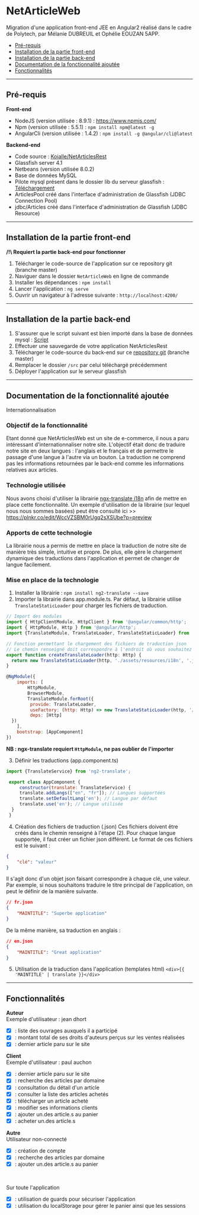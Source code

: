 # NetArticleWeb
Migration d'une application front-end JEE en Angular2 réalisé dans le cadre de Polytech, par Mélanie DUBREUIL et Ophélie EOUZAN 5APP.

- [Pré-requis](#pré-requis)
- [Installation de la partie front-end](#installation-de-la-partie-front-end)
- [Installation de la partie back-end](#installation-de-la-partie-back-end)
- [Documentation de la fonctionnalité ajoutée](#documentation-de-la-fonctionnalité-ajoutée)
- [Fonctionnalités](#fonctionnalités)

****************************************************************************************************************************************
## Pré-requis
__Front-end__
- NodeJS (version utilisée : 8.9.1) : https://www.npmjs.com/
- Npm (version utilisée : 5.5.1) : `npm install npm@latest -g`
- AngularCli (version utilisée : 1.4.2) : `npm install -g @angular/cli@latest`

__Backend-end__
- Code source : [Koialle/NetArticlesRest](https://github.com/Koialle/NetArticlesRest)
- Glassfish server 4.1
- Netbeans (version utilisée 8.0.2)
- Base de données MySQL
- Pilote mysql présent dans le dossier lib du serveur glassfish : [Téléchargement](https://dev.mysql.com/downloads/connector/j/)
- ArticlesPool créé dans l'interface d'administration de Glassfish (JDBC Connection Pool)
- jdbc/Articles créé dans l'interface d'administration de Glassfish (JDBC Resource)

***
## Installation de la partie front-end
__/!\ Requiert la partie back-end pour fonctionner__
1. Télécharger le code-source de l'application sur ce repository git (branche master)
2. Naviguer dans le dossier `NetArticleWeb` en ligne de commande
3. Installer les dépendances : `npm install`
4. Lancer l'application : `ng serve`
5. Ouvrir un navigateur à l'adresse suivante : `http://localhost:4200/`

***
## Installation de la partie back-end
1. S'assurer que le script suivant est bien importé dans la base de données mysql : [Script](https://github.com/PolytechLyonInfo/TP_SPA/blob/master/net_articles.sql)
2. Effectuer une sauvegarde de votre application NetArticlesRest
3. Télécharger le code-source du back-end sur ce [repository git](https://github.com/Koialle/NetArticlesRest) (branche master)
4. Remplacer le dossier `/src` par celui téléchargé précédemment
5. Déployer l'application sur le serveur glassfish

***
## Documentation de la fonctionnalité ajoutée
Internationnalisation
### Objectif de la fonctionnalité
Etant donné que NetArticlesWeb est un site de e-commerce, il nous a paru intéressant d'internationnaliser notre site. L'objectif était donc de traduire notre site en deux langues : l'anglais et le français et de permettre le passage d'une langue à l'autre via un bouton. La traduction ne comprend pas les informations retournées par le back-end comme les informations relatives aux articles.

### Technologie utilisée
Nous avons choisi d'utiliser la librairie [ngx-translate i18n](https://github.com/ngx-translate/core/blob/fb02ca5920aae405048ebab50e09db67d5bf12a2/README.md) afin de mettre en place cette fonctionnalité.
Un exemple d'utilisation de la librairie (sur lequel nous nous sommes basées) peut être consulté ici >> https://plnkr.co/edit/WccVZSBM0rUgq2sXSUbe?p=preview

### Apports de cette technologie
La librairie nous a permis de mettre en place la traduction de notre site de manière très simple, intuitive et propre. De plus, elle gère le chargement dynamique des traductions dans l'application et permet de changer de langue facilement.

### Mise en place de la technologie
1. Installer la librairie : `npm install ng2-translate --save`
2. Importer la librairie dans app.module.ts. 
Par défaut, la librairie utilise `TranslateStaticLoader` pour charger les fichiers de traduction.
```javascript
// Import des modules
import { HttpClientModule, HttpClient } from '@angular/common/http';
import { HttpModule, Http } from '@angular/http';
import {TranslateModule, TranslateLoader, TranslateStaticLoader} from 'ng2-translate';

// Fonction permettant le chargement des fichiers de traduction json
// Le chemin renseigné doit correspondre à l'endroit où vous souhaitez mettre les fichiers de traduction
export function createTranslateLoader(http: Http) {
  return new TranslateStaticLoader(http, './assets/resources/i18n', '.json');
}

@NgModule({
    imports: [
        HttpModule,
        BrowserModule,
        TranslateModule.forRoot({
         provide: TranslateLoader,
         useFactory: (http: Http) => new TranslateStaticLoader(http, '/assets/resources/i18n', '.json'),
         deps: [Http]
  })
    ],
    bootstrap: [AppComponent]
})
 ```
 __NB : ngx-translate requiert `HttpModule`, ne pas oublier de l'importer__
 
3. Définir les traductions (app.component.ts)
```javascript
import {TranslateService} from 'ng2-translate';

 export class AppComponent {
     constructor(translate: TranslateService) {
     translate.addLangs(["en", "fr"]); // Langues supportées
     translate.setDefaultLang('en'); // Langue par défaut
     translate.use('en'); // Langue utilisée
  }
 }
 ```
4. Création des fichiers de traduction (.json)
Ces fichiers doivent être créés dans le chemin renseigné à l'étape (2). Pour chaque langue supportée, il faut créer un fichier json différent. Le format de ces fichiers est le suivant :
```json
{
    "clé": "valeur"
}
```
Il s'agit donc d'un objet json faisant correspondre à chaque clé, une valeur. Par exemple, si nous souhaitons traduire le titre principal de l'application, on peut le définir de la manière suivante.
```json
// fr.json
{
    "MAINTITLE": "Superbe application"
}
```
De la même manière, sa traduction en anglais :
```json
// en.json
{
    "MAINTITLE": "Great application"
}
```
5. Utilisation de la traduction dans l'application (templates html)
`<div>{{ 'MAINTITLE' | translate }}</div>`

***
## Fonctionnalités
__Auteur__ <br />
Exemple d'utilisateur : jean dhort
- [x] : liste des ouvrages auxquels il a participé
- [x] : montant total de ses droits d'auteurs perçus sur les ventes réalisées
- [x] : dernier article paru sur le site

__Client__ <br />
Exemple d'utilisateur : paul auchon
- [x] : dernier article paru sur le site
- [x] : recherche des articles par domaine
- [x] : consultation du détail d'un article
- [x] : consulter la liste des articles achetés
- [x] : télécharger un article acheté
- [x] : modifier ses informations clients
- [x] : ajouter un.des article.s au panier
- [x] : acheter un.des article.s

__Autre__ <br />
Utilisateur non-connecté
- [x] : création de compte
- [x] : recherche des articles par domaine
- [x] : ajouter un.des article.s au panier
<br />

Sur toute l'application

- [x] : utilisation de guards pour sécuriser l'application
- [x] : utilisation du localStorage pour gérer le panier ainsi que les sessions

